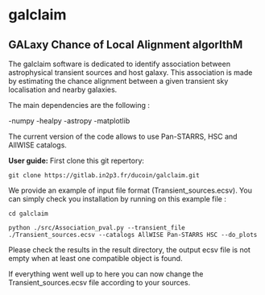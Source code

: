 # galclaim

GALaxy Chance of Local Alignment algorIthM
--------------------------------------------

The galclaim software is dedicated to identify association between astrophysical transient sources and host galaxy. This association is made by estimating the chance alignment between a given transient sky localisation and nearby galaxies.

The main dependencies are the following :

-numpy
-healpy
-astropy
-matplotlib


The current version of the code allows to use Pan-STARRS, HSC and AllWISE catalogs.

**User guide:**
First clone this git repertory:

`git clone https://gitlab.in2p3.fr/ducoin/galclaim.git`

We provide an example of input file format (Transient_sources.ecsv). You can simply check you installation by running on this example file :

`cd galclaim`

`python ./src/Association_pval.py --transient_file ./Transient_sources.ecsv --catalogs AllWISE Pan-STARRS HSC --do_plots`

Please check the results in the result directory, the output ecsv file is not empty when at least one compatible object is found.

If everything went well up to here you can now change the Transient_sources.ecsv file according to your sources.

